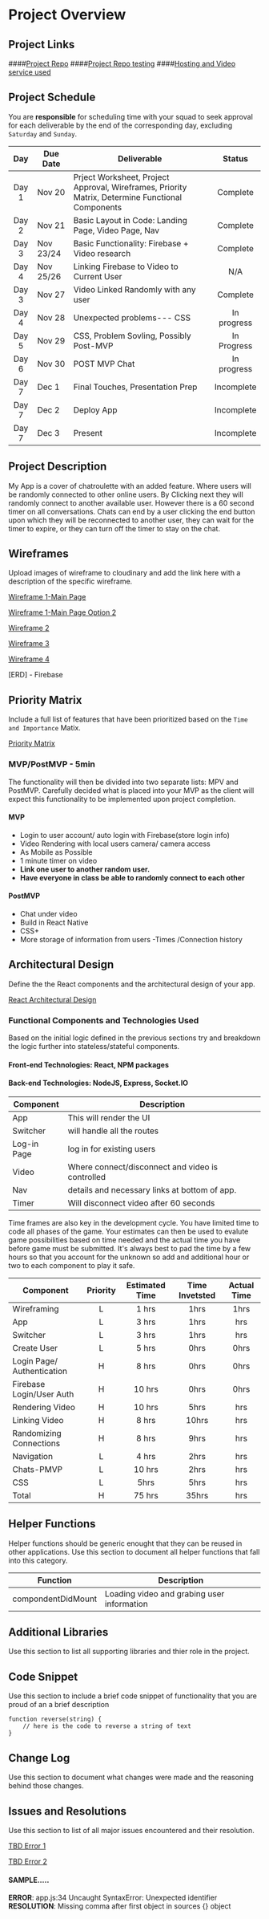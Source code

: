 # Project Overview

## Project Links
####[Project Repo](https://git.generalassemb.ly/HarringtonR/project-4)
####[Project Repo testing](https://github.com/HarringtonR/project-4-testing)
####[Hosting and Video service used](https://www.simplewebrtc.com/)

## Project Schedule

You are **responsible** for scheduling time with your squad to seek approval for each deliverable by the end of the corresponding day, excluding `Saturday` and `Sunday`.

|  Day | Due Date | Deliverable | Status
|:---:|---|---|:---:|
|Day 1| Nov 20 | Prject Worksheet, Project Approval, Wireframes, Priority Matrix, Determine Functional Components | Complete
|Day 2| Nov 21 | Basic Layout in Code: Landing Page, Video Page, Nav | Complete
|Day 3| Nov 23/24 | Basic Functionality: Firebase + Video research | Complete
|Day 4| Nov 25/26 | Linking Firebase to Video to Current User | N/A
|Day 3| Nov 27 | Video Linked Randomly with any user | Complete
|Day 4| Nov 28 | Unexpected problems--- CSS |  In progress
|Day 5| Nov 29 | CSS, Problem Sovling, Possibly Post-MVP  | In Progress
|Day 6| Nov 30 | POST MVP Chat | In progress
|Day 7| Dec 1 | Final Touches, Presentation Prep | Incomplete
|Day 7| Dec 2 | Deploy App | Incomplete
|Day 7| Dec 3 | Present | Incomplete


## Project Description

My App is a cover of chatroulette with an added feature. Where users will be randomly connected to other online users. By Clicking next they will randomly connect to another available user. However there is a 60 second timer on all conversations. Chats can end by a user clicking the end button upon which they will be reconnected to another user, they can wait for the timer to expire, or they can turn off the timer to stay on the chat.


## Wireframes

Upload images of wireframe to cloudinary and add the link here with a description of the specific wireframe.

[Wireframe 1-Main Page](https://imgur.com/p4ubzLp "Wireframe")

[Wireframe 1-Main Page Option 2](https://imgur.com/3dGH0yd "Wireframe")

[Wireframe 2](https://imgur.com/xq7JNU4 "Wireframe")

[Wireframe 3](https://imgur.com/q3lat2u "Wireframe")

[Wireframe 4](https://imgur.com/11BW0U2 "Wireframe")

[ERD] - Firebase

## Priority Matrix

Include a full list of features that have been prioritized based on the `Time and Importance` Matix.  

[Priority Matrix](https://imgur.com/G8OfJif "Priority Matrix")


### MVP/PostMVP - 5min

The functionality will then be divided into two separate lists: MPV and PostMVP.  Carefully decided what is placed into your MVP as the client will expect this functionality to be implemented upon project completion.  

#### MVP 

- Login to user account/ auto login with Firebase(store login info)
- Video Rendering with local users camera/ camera access
- As Mobile as Possible
- 1 minute timer on video
- **Link one user to another random user.**
- **Have everyone in class be able to randomly connect to each other**


#### PostMVP 

- Chat under video
- Build in React Native
- CSS+
- More storage of information from users -Times /Connection history


## Architectural Design

Define the the React components and the architectural design of your app.

[React Architectural Design](https://imgur.com/7oEldqm)


### Functional Components and Technologies Used

Based on the initial logic defined in the previous sections try and breakdown the logic further into stateless/stateful components. 

#### Front-end Technologies: React, NPM packages

#### Back-end Technologies: NodeJS, Express, Socket.IO

| Component | Description | 
| --- | --- |  
| App | This will render the UI | 
| Switcher | will handle all the routes | 
| Log-in Page | log in for existing users | 
| Video | Where connect/disconnect and video is controlled| 
| Nav | details and necessary links at bottom of app.| 
| Timer | Will disconnect video after 60 seconds | 

Time frames are also key in the development cycle.  You have limited time to code all phases of the game.  Your estimates can then be used to evalute game possibilities based on time needed and the actual time you have before game must be submitted. It's always best to pad the time by a few hours so that you account for the unknown so add and additional hour or two to each component to play it safe.

| Component | Priority | Estimated Time | Time Invetsted | Actual Time |
| --- | :---: |  :---: | :---: | :---: |
| Wireframing| L | 1 hrs | 1hrs | 1hrs |
| App | L | 3 hrs | 1hrs | hrs |
| Switcher | L | 3 hrs| 1hrs | hrs |
| Create User | L | 5 hrs | 0hrs | 0hrs |
| Login Page/ Authentication | H | 8 hrs | 0hrs | 0hrs |
| Firebase Login/User Auth | H | 10 hrs| 0hrs | 0hrs |
| Rendering Video | H | 10 hrs| 5hrs | hrs |
| Linking Video | H | 8 hrs| 10hrs | hrs |
| Randomizing Connections | H | 8 hrs| 9hrs | hrs |
| Navigation | L | 4 hrs | 2hrs | hrs |
| Chats-PMVP | L | 10 hrs | 2hrs | hrs |
| CSS| L | 5hrs | 5hrs | hrs |
| Total | H | 75 hrs| 35hrs | hrs |


## Helper Functions
Helper functions should be generic enought that they can be reused in other applications. Use this section to document all helper functions that fall into this category.

| Function | Description | 
| --- | --- |  
| compondentDidMount | Loading video and grabing user information| 

## Additional Libraries
 Use this section to list all supporting libraries and thier role in the project. 


## Code Snippet

Use this section to include a brief code snippet of functionality that you are proud of an a brief description  

```
function reverse(string) {
	// here is the code to reverse a string of text
}
```

## Change Log
 Use this section to document what changes were made and the reasoning behind those changes.  

## Issues and Resolutions
 Use this section to list of all major issues encountered and their resolution.

 [TBD Error 1]()

 [TBD Error 2]()

#### SAMPLE.....
**ERROR**: app.js:34 Uncaught SyntaxError: Unexpected identifier                                
**RESOLUTION**: Missing comma after first object in sources {} object
